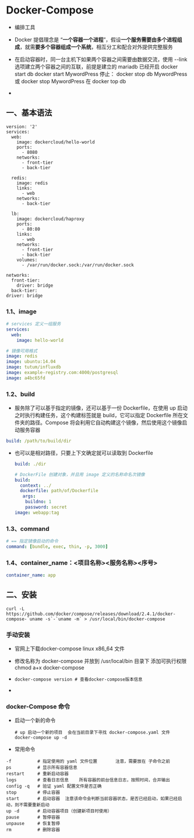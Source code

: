 # Docker-Compose

* 编排工具

* Docker 提倡理念是 “**一个容器一个进程**”，假设**一个服务需要由多个进程组成**，就需**要多个容器组成一个系统**，相互分工和配合对外提供完整服务 

* 在启动容器时，同一台主机下如果两个容器之间需要由数据交流，使用 --link 选项建立两个容器之间的互联，前提是建立的 mariadb 已经开启
    docker start db
    docker start MywordPress
  停止：
    docker stop db MywordPress 或 docker stop MywordPress 在 docker top db
* 

## 一、基本语法

```shell
version: '2'
services:
  web:
    image: dockercloud/hello-world
    ports:
      - 8080
    networks:
      - front-tier
      - back-tier
 
  redis:
    image: redis
    links:
      - web
    networks:
      - back-tier
 
  lb:
    image: dockercloud/haproxy
    ports:
      - 80:80
    links:
      - web
    networks:
      - front-tier
      - back-tier
    volumes:
      - /var/run/docker.sock:/var/run/docker.sock 
 
networks:
  front-tier:
    driver: bridge
  back-tier:
driver: bridge
```

### 1.1、image

```yaml
# services 定义一组服务 
services:
  web:
    image: hello-world
```

```yaml
# 镜像可用格式
image: redis
image: ubuntu:14.04
image: tutum/influxdb
image: example-registry.com:4000/postgresql
image: a4bc65fd
```



### 1.2、build

* 服务除了可以基于指定的镜像，还可以基于一份 Dockerfile，在使用 up 启动之时执行构建任务，这个构建标签就是 build，它可以指定 Dockerfile 所在文件夹的路径。Compose 将会利用它自动构建这个镜像，然后使用这个镜像启动服务容器

```yaml
build: /path/to/build/dir
```

* 也可以是相对路径，只要上下文确定就可以读取到 Dockerfile

  ```yaml
  build: ./dir
  ```

  ```yaml
  # DockerFile 创建对象，并且用 image 定义的名称命名次镜像
  build:
    context: ../
    dockerfile: path/of/Dockerfile
     args:
      buildno: 1
      password: secret
  image: webapp:tag
  ```

### 1.3、command

```yaml
# == 指定镜像启动的命令
command: [bundle, exec, thin, -p, 3000]
```

### 1.4、container_name：<项目名称><服务名称><序号>

```yaml
container_name: app
```





## 二、安装

```shell
curl -L https://github.com/docker/compose/releases/download/2.4.1/docker-compose-`uname -s`-`uname -m` > /usr/local/bin/docker-compose
```



### 手动安装

* 官网上下载docker-compose linux x86_64 文件

* 修改名称为 docker-compose 并放到 /usr/local/bin 目录下 添加可执行权限 chmod a+x docker-compose

* ```shell
  docker-compose version # 查看docker-compose版本信息
  ```

* 

### docker-Compose 命令

* 启动一个新的命令

  ```shell
  # up 启动一个新的项目  会在当前目录下寻找 docker-compose.yaml 文件
  docker-compose up -d 
  ```

* 常用命令

```shell
-f			# 指定使用的 yaml 文件位置		注意，需要放在 子命令之前
ps			# 显示所有容器信息			
restart	    # 重新启动容器				
logs	    # 查看日志信息	所有容器的前台信息日志，按照时间，合并输出
config -q   # 验证 yaml 配置文件是否正确
stop	    # 停止容器
start	    # 启动容器  注意该命令会判断当前容器状态，是否已经启动，如果已经启动，则不需要重新启动
up -d	    # 启动容器项目（创建新项目时使用）
pause	    # 暂停容器
unpause	    # 恢复暂停
rm	    	# 删除容器
```









